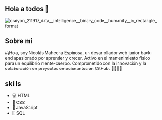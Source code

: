 ## Hola a todos 👋
![craiyon_211917_data__intelligence__binary_code__humanity__in_rectangle_format](https://github.com/nicolasmahecha1125/nicolasmahecha1125/assets/141942565/7c4dac37-c13d-4e1f-acb3-8e81ebca04b2)

## Sobre mi
#¡Hola, soy Nicolás Mahecha Espinosa, un desarrollador web junior back-end apasionado por aprender y crecer. Activo en el mantenimiento físico para un equilibrio mente-cuerpo. Comprometido con la innovación y la colaboración en proyectos emocionantes en GitHub. 🚀👨‍💻✨


## skills
- 💻 HTML
- 🎨 CSS
- 🚀 JavaScript
- 🗄️ SQL
